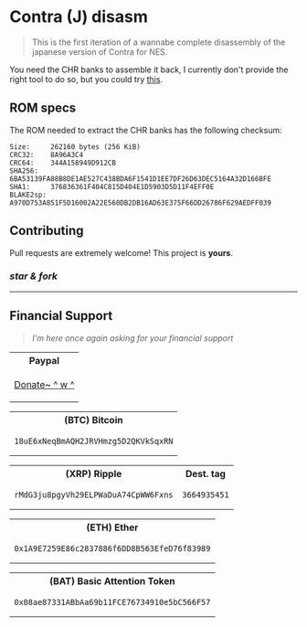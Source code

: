 # Contra (J) disasm

>This is the first iteration of a wannabe complete disassembly of the japanese version of Contra for NES.

You need the CHR banks to assemble it back, I currently don't provide the right tool to do so, but you could try [this](https://github.com/ZReC/rom-breakdown).

## ROM specs

The ROM needed to extract the CHR banks has the following checksum:

```text
Size:     262160 bytes (256 KiB)
CRC32:    8A96A3C4
CRC64:    344A158949D912CB
SHA256:   6BA53139FA88B8DE1AE527C438BDA6F1541D1EE7DF26D63DEC5164A32D166BFE
SHA1:     376836361F404C815D404E1D5903D5D11F4EFF0E
BLAKE2sp: A970D753A851F5D16002A22E560DB2DB16AD63E375F66DD26786F629AEDFF039
```

## Contributing

Pull requests are extremely welcome! This project is **yours**.

### *star & fork*

---

## Financial Support

> *I'm here once again asking for your financial support*

<table>
<tr>
<th>Paypal</th>
</tr>
<tr>
<td>

[Donate~ ^ w ^](https://www.paypal.com/donate?hosted_button_id=JUMR575EAP8HL)
</td>
</tr>
</table>
<table>
<tr>
<th>(BTC) Bitcoin</th>
</tr>
<tr>
<td>

``` text
18uE6xNeqBmAQH2JRVHmzg5D2QKVkSqxRN
```

</td>
</tr>
</table>
<table>
<tr>
<th>(XRP) Ripple</th>
<th> Dest. tag </th>
</tr>
<tr>
<td>

```text
rMdG3ju8pgyVh29ELPWaDuA74CpWW6Fxns
```

</td>
<td>

```text
3664935451
```

</td>
</tr>
</table>
<table>
<tr>
<th>(ETH) Ether</th>
</tr>
<tr>
<td>

``` text
0x1A9E7259E86c2837886f6DD8B563EfeD76f83989
```

</td>
</tr>
</table>
<table>
<tr>
<th>(BAT) Basic Attention Token</th>
</tr>
<tr>
<td>

``` text
0x08ae87331ABbAa69b11FCE76734910e5bC566F57
```

</td>
</tr>
</table>
